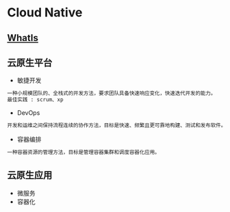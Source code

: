 # Cloud Native

## [WhatIs](WhatIs.md)

## 云原生平台
* 敏捷开发
```md
一种小规模团队的、全栈式的开发方法，要求团队具备快速响应变化，快速迭代开发的能力。
最佳实践 : scrum、xp
```
* DevOps
```md
开发和运维之间保持流程连续的协作方法，目标是快速、频繁且更可靠地构建、测试和发布软件。
```
* 容器编排
```md
一种容器资源的管理方法，目标是管理容器集群和调度容器化应用。
```
## 云原生应用
* 微服务
* 容器化



